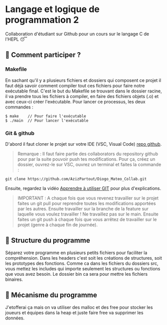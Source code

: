 # Langage et logique de programmation 2
Collaboration d'étudiant sur Github pour un cours sur le langage C de l'HEPL :sleeping:

## :clap: Comment participer ?

### Makefile
En sachant qu'il y a plusieurs fichiers et dossiers qui composent ce projet il faut déjà savoir comment compiler tout ces fichiers pour faire notre exécutable final. 
C'est le but du Makefile se trouvant dans le dossier racine, il va prendre tous les fichiers à compiler, en faire des fichiers objets (.o) et avec ceux-ci créer l'exécutable. Pour lancer ce processus, les deux commandes : 
```
$ make    // Pour faire l'exécutable
$ ./main  // Pour lancer l'exécutable
```

### Git & github
D'abord il faut cloner le projet sur votre IDE (VSC, Visual Code) [repo github](https://github.com/AzizPartout/Diogo_Mateo_Collab).
> Remarque : Il faut faire partie des collaborators du repository github pour par la suite pouvoir push tes modifications. 
Pour ça, créez un dossier, ouvrez-le sur VSC, ouvrez un terminal et faites la commande :
```
git clone https://github.com/AzizPartout/Diogo_Mateo_Collab.git
```
Ensuite, regardez la vidéo [Apprendre à utiliser GIT](https://www.youtube.com/watch?v=A5_kJps4qjc) pour plus d'explications.
>IMPORTANT : A chaque fois que vous revenez travailler sur le projet faites un git pull pour reprendre toutes les modifications apportées par les autres. Ensuite travailler sur la branche de la feature sur laquelle vous voulez travailler ! Ne travaillez pas sur le main. Ensuite faites un git push à chaque fois que vous arrêtez de travailler sur le projet (genre à chaque fin de journée).

 ## :tongue: Structure du programme
Séparez votre programme en plusieurs petits fichiers pour faciliter la compréhension.
Dans les headers c'est soit les créations de structures, soit les prototypes des fonctions.
Comme ca dans les fichiers du dossiers src, vous mettez les includes qui importe seulement les
structures ou fonctions que vous avez besoin.
Le dossier bin ca sera pour mettre les fichiers binaires. 

## :mechanical_arm: Mécanisme du programme
J'etofferai ça mais on va utiliser des malloc et des free pour stocker les joueurs et équipes dans la heap et juste faire free va supprimer les données.